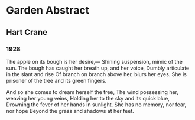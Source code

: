 # Garden Abstract
## Hart Crane
### 1928

The apple on its bough is her desire,—
Shining suspension, mimic of the sun.
The bough has caught her breath up, and her voice,
Dumbly articulate in the slant and rise
Of branch on branch above her, blurs her eyes.
She is prisoner of the tree and its green fingers.

And so she comes to dream herself the tree,
The wind possessing her, weaving her young veins,
Holding her to the sky and its quick blue,
Drowning the fever of her hands in sunlight.
She has no memory, nor fear, nor hope
Beyond the grass and shadows at her feet.

